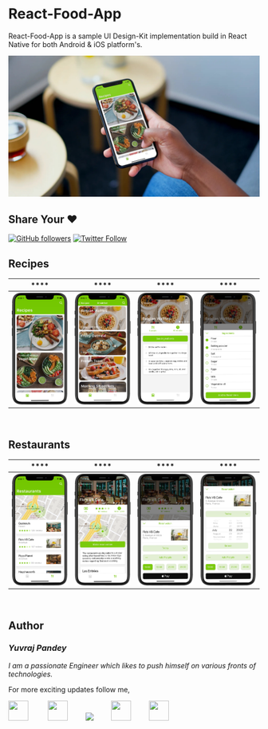 # React-Food-App

React-Food-App is a sample UI Design-Kit implementation build in React Native for both Android & iOS platform's.

![](./screenshots/mockup.jpg)
<br>
## Share Your ❤️
[![GitHub followers](https://img.shields.io/github/followers/yuvraj24.svg?style=social&label=Follow)](https://github.com/yuvraj24)  [![Twitter Follow](https://img.shields.io/twitter/follow/yuvrajpy24.svg?style=social)](https://twitter.com/yuvrajpy24)
<br>

## Recipes

| **** | **** | **** | **** | 
| :-----------: | :---------: | :----------: | :----------: |
| ![](./screenshots/recipe1.png) | ![](./screenshots/recipe2.png) | ![](./screenshots/recipe3.png) | ![](./screenshots/recipe4.png) | 
<br>

## Restaurants

| **** | **** | **** |**** |
| :-----------: | :---------: | :----------: | :----------: |
| ![](./screenshots/restaurant1.png) | ![](./screenshots/restaurant2.png)  | ![](./screenshots/restaurant3.png) |![](./screenshots/restaurant4.png) |
<br>

## Author

### *Yuvraj Pandey*
*I am a passionate Engineer which likes to push himself on various fronts of technologies.*  

For more exciting updates follow me,

<a href="https://twitter.com/yuvrajpy24" target="_blank"><img src="https://github.com/yuvraj24/LiveSmashBar/blob/master/images/twitter.png" width="40" height="40"></a> &nbsp;&nbsp;&nbsp;&nbsp;&nbsp;&nbsp;&nbsp;&nbsp;&nbsp;<a href="https://www.linkedin.com/in/yuvraj24" target="_blank"><img src="https://github.com/yuvraj24/LiveSmashBar/blob/master/images/linkedin.png" width="40" height="40"></a>&nbsp;&nbsp;&nbsp;&nbsp;&nbsp;&nbsp;&nbsp;&nbsp;&nbsp;<a href="https://github.com/yuvraj24" target="_blank"><img src="https://github.com/yuvraj24/LiveSmashBar/blob/master/images/github.png" height="40"></a>&nbsp;&nbsp;&nbsp;&nbsp;&nbsp;&nbsp;&nbsp;&nbsp;&nbsp;<a href="https://medium.com/@yuvrajpandey24" target="_blank"><img src="https://github.com/yuvraj24/LiveSmashBar/blob/master/images/medium.png" width="40" height="40"></a>&nbsp;&nbsp;&nbsp;&nbsp;&nbsp;&nbsp;&nbsp;&nbsp;&nbsp;<a href="https://play.google.com/store/apps/developer?id=Yuvraj+Pandey"><img src="https://github.com/yuvraj24/LiveSmashBar/blob/master/images/playstore.png" width="40" height="40"></a>
